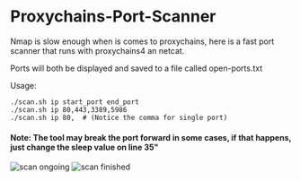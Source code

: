 # Proxychains-Port-Scanner
Nmap is slow enough when is comes to proxychains, here is a fast port scanner that runs with proxychains4 an netcat.

Ports will both be displayed and saved to a file called open-ports.txt

Usage:
```shell
./scan.sh ip start_port end_port
./scan.sh ip 80,443,3389,5986
./scan.sh ip 80,  # (Notice the comma for single port)
```

#### Note: The tool may break the port forward in some cases, if that happens, just change the sleep value on line 35"

![scan ongoing](https://github.com/Dogru-Isim/Proxychains-Port-Scanner/blob/main/scan-ongoing.png?raw=true)
![scan finished](https://github.com/Dogru-Isim/Proxychains-Port-Scanner/blob/main/scan-finished.png?raw=true)
